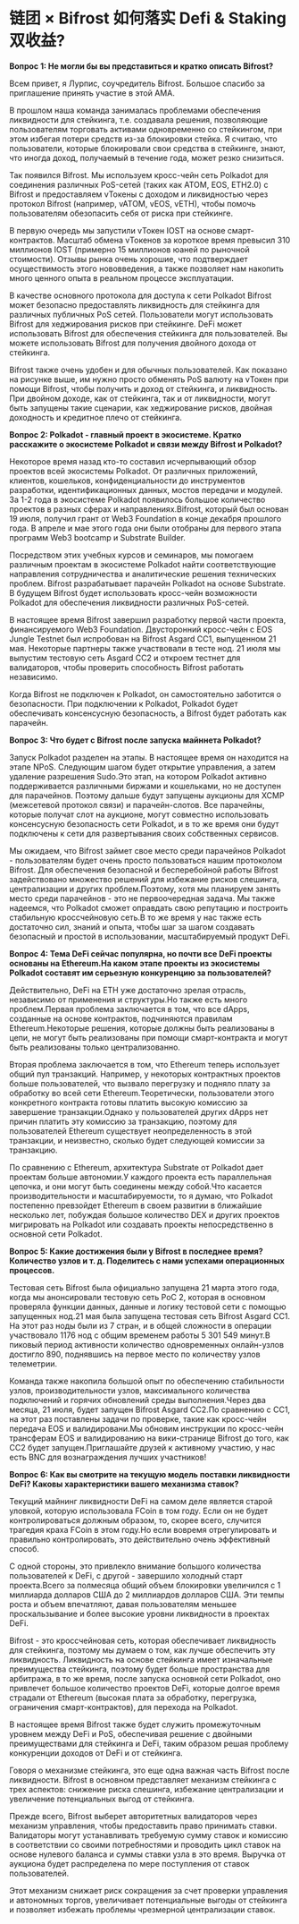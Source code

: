 # 链团 × Bifrost 如何落实 Defi & Staking 双收益?

**Вопрос 1: Не могли бы вы представиться и кратко описать Bifrost?**

Всем привет, я Лурпис, соучредитель Bifrost. Большое спасибо за приглашение принять участие в этой AMA.

В прошлом наша команда занималась проблемами обеспечения ликвидности для стейкинга, т.е. создавала решения, позволяющие пользователям торговать активами одновременно со стейкингом, при этом избегая потери средств из-за блокировки стейка. Я считаю, что пользователи, которые блокировали свои средства в стейкинге, знают, что иногда доход, получаемый в течение года, может резко снизиться.

Так появился Bifrost. Мы используем кросс-чейн сеть Polkadot для соединения различных PoS-сетей (таких как ATOM, EOS, ETH2.0) с Bifrost и предоставляем vТокены с доходом и ликвидностью через протокол Bifrost (например, vATOM, vEOS, vETH), чтобы помочь пользователям обезопасить себя от риска при стейкинге.

В первую очередь мы запустили vТокен IOST на основе смарт-контрактов. Масштаб обмена vТокенов за короткое время превысил 310 миллионов IOST (примерно 15 миллионов юаней по рыночной стоимости). Отзывы рынка очень хорошие, что подтверждает осуществимость этого нововведения, а также позволяет нам накопить много ценного опыта в реальном процессе эксплуатации.

В качестве основного протокола для доступа к сети Polkadot Bifrost может безопасно предоставлять ликвидность для стейкинга для различных публичных PoS сетей. Пользователи могут использовать Bifrost для хеджирования рисков при стейкинге. DeFi может использовать Bifrost для обеспечения стейкинга для пользователей. Вы можете использовать Bifrost для получения двойного дохода от стейкинга.

Bifrost также очень удобен и для обычных пользователей. Как показано на рисунке выше, им нужно просто обменять PoS валюту на vТокен при помощи Bifrost, чтобы получить и доход от стейкинга, и ликвидность. При двойном доходе, как от стейкинга, так и от ликвидности, могут быть запущены такие сценарии, как хеджирование рисков, двойная доходность и кредитное плечо от стейкинга.

**Вопрос 2: Polkadot - главный проект в экосистеме. Кратко расскажите о экосистеме Polkadot и связи между Bifrost и Polkadot?**

Некоторое время назад кто-то составил исчерпывающий обзор проектов всей экосистемы Polkadot. От различных приложений, клиентов, кошельков, конфиденциальности до инструментов разработки, идентификационных данных, мостов передачи и модулей. За 1-2 года в экосистеме Polkadot появилось большое количество проектов в разных сферах и направлениях.Bifrost, который был основан 19 июля, получил грант от Web3 Foundation в конце декабря прошлого года. В апреле и мае этого года они были отобраны для первого этапа программ Web3 bootcamp и Substrate Builder.

Посредством этих учебных курсов и семинаров, мы помогаем различным проектам в экосистеме Polkadot найти соответствующие направления сотрудничества и аналитические решения технических проблем. Bifrost разрабатывает парачейн Polkadot на основе Substrate. В будущем Bifrost будет использовать кросс-чейн возможности Polkadot для обеспечения ликвидности различных PoS-сетей.

В настоящее время Bifrost завершил разработку первой части проекта, финансируемого Web3 Foundation. Двусторонний кросс-чейн с EOS Jungle Testnet был испробован на Bifrost Asgard CC1, выпущенном 21 мая. Некоторые партнеры также участвовали в тесте нод. 21 июля мы выпустим тестовую сеть Asgard CC2 и откроем тестнет для валидаторов, чтобы проверить способность Bifrost работать независимо.

Когда Bifrost не подключен к Polkadot, он самостоятельно заботится о безопасности. При подключении к Polkadot, Polkadot будет обеспечивать консенсусную безопасность, а Bifrost будет работать как парачейн.

**Вопрос 3: Что будет с Bifrost поcле запуска майннета Polkadot?**

Запуск Polkadot разделен на этапы. В настоящее время он находится на этапе NPoS. Следующим шагом будет открытие управления, а затем удаление разрешения Sudo.Это этап, на котором Polkadot активно поддерживается различными биржами и кошельками, но не доступен для парачейнов. Поэтому дальше будут запущены аукционы для XCMP (межсетевой протокол связи) и парачейн-слотов. Все парачейны, которые получат слот на аукционе, могут совместно использовать консенсусную безопасность сети Polkadot, и в то же время они будут подключены к сети для развертывания своих собственных сервисов.

Мы ожидаем, что Bifrost займет свое место среди парачейнов Polkadot - пользователям будет очень просто пользоваться нашим протоколом Bifrost. Для обеспечения безопасной и бесперебойной работы Bifrost задействовано множество решений для избежание рисков слешинга, централизации и других проблем.Поэтому, хотя мы планируем занять место среди парачейнов - это не первоочередная задача. Мы также надеемся, что Polkadot сможет оправдать свою репутацию и построить стабильную кроссчейновую сеть.В то же время у нас также есть достаточно сил, знаний и опыта, чтобы шаг за шагом создавать безопасный и простой в использовании, масштабируемый продукт DeFi.

**Вопрос 4: Тема DeFi сейчас популярна, но почти все DeFi проекты основаны на Ethereum.На каком этапе проекты из экосистемы Polkadot составят им серьезную конкуренцию за пользователей?**

Действительно, DeFi на ETH уже достаточно зрелая отрасль, независимо от применения и структуры.Но также есть много проблем.Первая проблема заключается в том, что все dApps, созданные на основе контрактов, подчиняются правилам Ethereum.Некоторые решения, которые должны быть реализованы в цепи, не могут быть реализованы при помощи смарт-контракта и могут быть реализованы только централизованно.

Вторая проблема заключается в том, что Ethereum теперь использует общий пул транзакций. Например, у некоторых контрактных проектов больше пользователей, что вызвало перегрузку и подняло плату за обработку во всей сети Ethereum.Теоретически, пользователи этого конкретного контракта готовы платить высокую комиссию за завершение транзакции.Однако у пользователей других dApps нет причин платить эту комиссию за транзакцию, поэтому для пользователей Ethereum существует неопределенность в этой транзакции, и неизвестно, сколько будет следующей комиссии за транзакцию.

По сравнению с Ethereum, архитектура Substrate от Polkadot дает проектам больше автономии.У каждого проекта есть параллельная цепочка, и они могут быть соединены между собой.Что касается производительности и масштабируемости, то я думаю, что Polkadot постепенно превзойдет Ethereum в своем развитии в ближайшие несколько лет, побуждая большое количество DEX и других проектов мигрировать на Polkadot или создавать проекты непосредственно в основной сети Polkadot.

**Вопрос 5: Какие достижения были у Bifrost в последнее время? Количество узлов и т. д. Поделитесь с нами успехами операционных процессов.**

Тестовая сеть Bifrost была официально запущена 21 марта этого года, когда мы анонсировали тестовую сеть PoC 2, которая в основном проверяла функции данных, данные и логику тестовой сети с помощью запущенных нод.21 мая была запущена тестовая сеть Bifrost Asgard CC1. На этот раз ноды были из 7 стран, и в общей сложности в операции участвовало 1176 нод с общим временем работы 5 301 549 минут.В пиковый период активности количество одновременных онлайн-узлов достигло 890, поднявшись на первое место по количеству узлов телеметрии.

Команда также накопила большой опыт по обеспечению стабильности узлов, производительности узлов, максимального количества подключений и горячих обновлений среды выполнения.Через два месяца, 21 июля, будет запущен Bifrost Asgard CC2.По сравнению с CC1, на этот раз поставлены задачи по проверке, такие как кросс-чейн передача EOS и валидировани.Мы обновим инструкции по кросс-чейн трансферам EOS и валидированию на вики-странице Bifrost до того, как CC2 будет запущен.Приглашайте друзей к активному участию, у нас есть BNC для вознаграждения лучших участников!

**Вопрос 6: Как вы смотрите на текущую модель поставки ликвидности DeFi? Каковы характеристики вашего механизма ставок?**

Текущий майнинг ликвидности DeFi на самом деле является старой уловкой, которую использовала FCoin в том году. Если он не будет контролироваться должным образом, то, скорее всего, случится трагедия краха FCoin в этом году.Но если вовремя отрегулировать и правильно контролировать, это действительно очень эффективный способ.

С одной стороны, это привлекло внимание большого количества пользователей к DeFi, с другой - завершило холодный старт проекта.Всего за полмесяца общий объем блокировки увеличился с 1 миллиарда долларов США до 2 миллиардов долларов США. Эти темпы роста и объем впечатляют, давая пользователям  меньшее проскальзывание и более высокие уровни ликвидности в проектах DeFi.

Bifrost - это кроссчейновая сеть, которая обеспечивает ликвидность для стейкинга, поэтому мы думаем о том, как лучше обеспечить эту ликвидность. Ликвидность на основе стейкинга имеет изначальные преимущества стейкинга, поэтому будет больше пространства для арбитража, в то же время, после запуска основной сети Polkadot, оно привлечет большое количество проектов DeFi, которые долгое время страдали от Ethereum (высокая плата за обработку, перегрузка, ограничения смарт-контрактов), для перехода на Polkadot.

В настоящее время Bifrost также будет служить промежуточным уровнем между DeFi и PoS, обеспечивая решение с двойными преимуществами для стейкинга и DeFi, таким образом решая проблему конкуренции доходов от DeFi и от стейкинга.

Говоря о механизме стейкинга, это еще одна важная часть Bifrost после ликвидности. Bifrost в основном представляет механизм стейкинга с трех аспектов: снижение риска слешинга, избежание централизации и увеличение потенциальных выгод от стейкинга.

Прежде всего, Bifrost выберет авторитетных валидаторов через механизм управления, чтобы предоставить право принимать ставки. Валидаторы могут устанавливать требуемую сумму ставок и комиссию в соответствии со своими потребностями и проводить цикл ставок на основе нулевого баланса и суммы ставки узла в это время. Выручка от аукциона будет распределена по мере поступления от ставок пользователей.

Этот механизм снижает риск сокращения за счет проверки управления и автономных торгов, увеличивает потенциальные выгоды от стейкинга и позволяет избежать проблемы чрезмерной централизации ставок.
